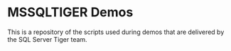 <h1>MSSQLTIGER Demos</h1>
This is a repository of the scripts used during demos that are delivered by the SQL Server Tiger team. 
